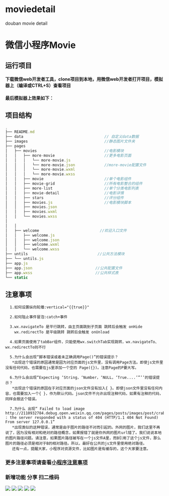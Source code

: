 # moviedetail
douban movie detail


微信小程序Movie 
===================================  
   
运行项目
-----------------------------------  
 #### 下载微信web开发者工具，clone项目到本地，用微信web开发者打开项目，模拟器上（编译或CTRL+S）查看项目
 #### 最后模拟器上效果如下：
  
 项目结构
-----------------------------------
```javascript
.
├── README.md
├── data                                    // 自定义data数据
├── images                                  //静态图片文件夹
├── pages
│   ├── movies                              //电影模块
│   │   ├── more-movie                      //更多电影页面
│   │   │   └── more-movie.js
│   │   │   └── more-movie.json             //more-movie配置文件
│   │   │   └── more-movie.wxml
│   │   │   └── more-movie.wxss
│   │   ├── movie                           //单个电影组件
│   │   ├── movie-grid                      //所有电影整合的组件
│   │   ├── more-list                       //单个分类电影列表
│   │   ├── movie-detail                    //电影详情
│   │   ├── stars                           //评分组件
│   │   ├── movies.js                       //电影模块脚本
│   │   ├── movies.json
│   │   ├── movies.wxml 
│   │   └── movies.wxss
│   
│   │   
│   ├── welcome                           //欢迎入口文件
│   │   ├── welcome.js 
│   │   ├── welcome.json  
│   │   ├── welcome.wxml 
│   │   └── welcome.wxss
├── untils                               //公共方法模块
├── └── untils.js
├── app.js
├── app.json                            //公共配置文件
├── app.wxss                            //公共样式表
└── static
```

 注意事项
-----------------------------------
      1.如何设置纵向轮播:vertical="{{true}}"

      2.如何阻止事件冒泡:catch+事件

      3.wx.navigateTo 是平行跳转，由主页面跳到子页面 跳转后会触发 onHide
        wx.redirectTo 是平级跳转 跳转后会触发 onUnload 

      4.如果页面使用了tabBar组件，只能使用wx.switchTab实现跳转，wx.navigateTo、wx.redirectTo则不行

      5.为什么会出现“脚本错误或者未正确调用Page()”的错误提示？
       *出现这个错误的原因通常是因为对应页面的js文件里，没有调用Page方法。即使js文件里没有任何代码，也需要在js里添加一个空的 Page({})。注意Page的P要大写。

      6.为什么会出现“Expecting ‘String，‘Number，‘NULL，‘True....’”’’的错误提示？
       *出现这个错误的原因在于对应页面的json文件没有加入{ }。即使json文件里没有任何内容，也需要加入一个{ }，作为默认代码。json文件不允许出现注释代码，如果有注释的代码，同样会报这个错误。

      7.为什么 出现“ Failed to load image http://2110932784.debug.open.weixin.qq.com/pages/posts/images/post/crab.png : the server responded with a status of 404 (HTTP/1.1 404 Not Found) From server 127.0.0.1”
       *出现类似的这种错误，通常是由于图片的路径不对而引起的。外网的图片，我们这里不再说了，因为没有相对和绝对的路径概念，如果报错了就是你外网的图片url错了。我们说说本地的图片路径问题。请注意，如果图片路径被写在一个js文件A里，而B引用了这个js文件，那么图片的路径必须是相对于B的相对路径。所以，最好在公共的js文件里使用绝对路径。
       还有一点，提醒大家，小程序对资源文件，比如图片是有缓存的，这个大家要注意。

### 更多注意事项请查看[小程序注意事项](https://zhuanlan.zhihu.com/oldtimes)

### 新增功能 分享 扫二维码
 ![](https://github.com/sunshine824/WeChat_Reader-Movie/blob/master/static/IMG_0137.PNG)
 ![](https://github.com/sunshine824/WeChat_Reader-Movie/blob/master/static/IMG_0138.PNG)
 ![](https://github.com/sunshine824/WeChat_Reader-Movie/blob/master/static/IMG_0139.PNG)
 ![](https://github.com/sunshine824/WeChat_Reader-Movie/blob/master/static/IMG_0140.PNG)
 ![](https://github.com/sunshine824/WeChat_Reader-Movie/blob/master/static/IMG_0141.PNG)
